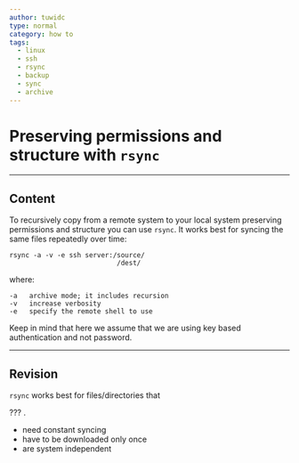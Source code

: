 ```yaml
---
author: tuwidc
type: normal
category: how to
tags:
  - linux
  - ssh
  - rsync
  - backup
  - sync
  - archive
---
```


# Preserving permissions and structure with `rsync`


---

## Content

To recursively copy from a remote system to your local system preserving permissions and structure you can use `rsync`. It works best for syncing the same files repeatedly over time:

```plain-text
rsync -a -v -e ssh server:/source/
                           /dest/
```

where:

```plain-text
-a   archive mode; it includes recursion
-v   increase verbosity
-e   specify the remote shell to use
```

Keep in mind that here we assume that we are using key based authentication and not password.


---

## Revision

`rsync` works best for files/directories that 

??? . 

- need constant syncing
- have to be downloaded only once
- are system independent
